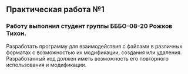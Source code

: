 <h2>Практическая работа №1</h2>
<h3>Работу выполнил студент группы БББО-08-20 Рожков Тихон.</h3>
<p>Разработать программу для взаимодействия с файлами в различных форматах с возможностью их модификации, создания или удаления. Разработанный код должен иметь возможность его повторного использования и модификации.</p>
